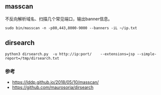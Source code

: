## masscan
不反向解析域名、扫描几个常见端口，输出banner信息。
```
sudo bin/masscan -n -p80,443,8000-9000 --banners -iL ~/ip.txt
```

## dirsearch
```
python3 dirsearch.py  -u http://ip:port/    --extensions=jsp --simple-report=/tmp/dirsearch.txt
```

### 参考
- https://lddp.github.io/2018/05/10/masscan/
- https://github.com/maurosoria/dirsearch

